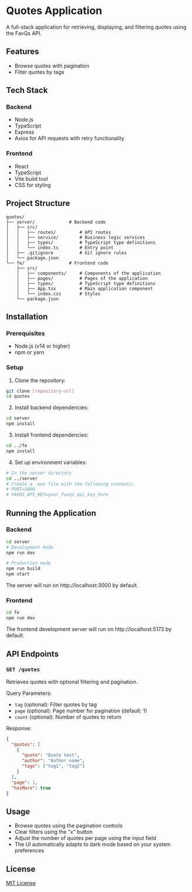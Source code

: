 # Quotes Application

A full-stack application for retrieving, displaying, and filtering quotes using the FavQs API.

## Features

- Browse quotes with pagination
- Filter quotes by tags

## Tech Stack

### Backend
- Node.js
- TypeScript
- Express
- Axios for API requests with retry functionality

### Frontend
- React
- TypeScript
- Vite build tool
- CSS for styling

## Project Structure

```
quotes/
├── server/             # Backend code
│   ├── src/
│   │   ├── routes/         # API routes
│   │   ├── service/        # Business logic services
│   │   ├── types/          # TypeScript type definitions
│   │   └── index.ts        # Entry point
│   ├── .gitignore          # Git ignore rules
│   └── package.json
└── fe/                 # Frontend code
    ├── src/
    │   ├── components/     # Components of the application
    │   ├── pages/          # Pages of the application
    │   ├── types/          # TypeScript type definitions
    │   ├── App.tsx         # Main application component
    │   └── index.css       # Styles
    └── package.json
```

## Installation

### Prerequisites
- Node.js (v14 or higher)
- npm or yarn

### Setup

1. Clone the repository:
```bash
git clone [repository-url]
cd quotes
```

2. Install backend dependencies:
```bash
cd server
npm install
```

3. Install frontend dependencies:
```bash
cd ../fe
npm install
```

4. Set up environment variables:
```bash
# In the server directory
cd ../server
# Create a .env file with the following contents:
# PORT=3000
# FAVQS_API_KEY=your_favqs_api_key_here
```

## Running the Application

### Backend
```bash
cd server
# Development mode
npm run dev

# Production mode
npm run build
npm start
```

The server will run on http://localhost:3000 by default.

### Frontend
```bash
cd fe
npm run dev
```

The frontend development server will run on http://localhost:5173 by default.

## API Endpoints

### `GET /quotes`
Retrieves quotes with optional filtering and pagination.

Query Parameters:
- `tag` (optional): Filter quotes by tag
- `page` (optional): Page number for pagination (default: 1)
- `count` (optional): Number of quotes to return

Response:
```json
{
  "quotes": [
    {
      "quote": "Quote text",
      "author": "Author name",
      "tags": ["tag1", "tag2"]
    }
  ],
  "page": 1,
  "hasMore": true
}
```

## Usage

- Browse quotes using the pagination controls
- Clear filters using the "x" button
- Adjust the number of quotes per page using the input field
- The UI automatically adapts to dark mode based on your system preferences

## License

[MIT License](LICENSE)

